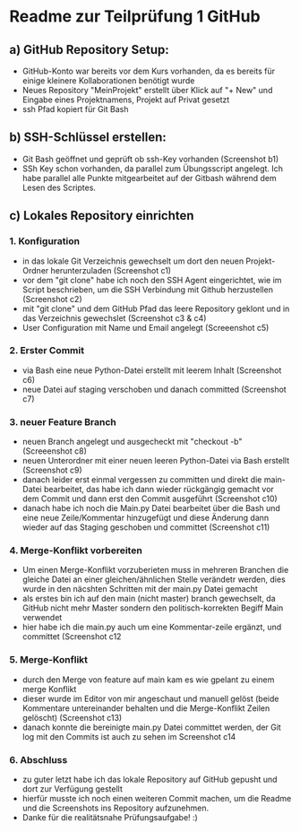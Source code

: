 # Readme zur Teilprüfung 1 GitHub

## a) GitHub Repository Setup:
- GitHub-Konto war bereits vor dem Kurs vorhanden, da es bereits für einige kleinere Kollaborationen benötigt wurde
- Neues Repository "MeinProjekt" erstellt über Klick auf "+ New" und Eingabe eines Projektnamens, Projekt auf Privat gesetzt
- ssh Pfad kopiert für Git Bash

## b) SSH-Schlüssel erstellen:
- Git Bash geöffnet und geprüft ob ssh-Key vorhanden (Screenshot b1)
- SSh Key schon vorhanden, da parallel zum Übungsscript angelegt. Ich habe parallel alle Punkte mitgearbeitet auf der Gitbash während dem Lesen des Scriptes.

## c) Lokales Repository einrichten

### 1. Konfiguration
- in das lokale Git Verzeichnis gewechselt um dort den neuen Projekt-Ordner herunterzuladen (Screenshot c1)
- vor dem "git clone" habe ich noch den SSH Agent eingerichtet, wie im Script beschrieben, um die SSH Verbindung mit Github herzustellen (Screenshot c2)
- mit "git clone" und dem GitHub Pfad das leere Repository geklont und in das Verzeichnis gewechslet (Screenshot c3 & c4)
- User Configuration mit Name und Email angelegt (Screeenshot c5)

### 2. Erster Commit
- via Bash eine neue Python-Datei erstellt mit leerem Inhalt (Screenshot c6)
- neue Datei auf staging verschoben und danach committed (Screenshot c7)

### 3. neuer Feature Branch
- neuen Branch angelegt und ausgecheckt mit "checkout -b" (Screeenshot c8)
- neuen Unterordner mit einer neuen leeren Python-Datei via Bash erstellt (Screenshot c9)
- danach leider erst einmal vergessen zu committen und direkt die main-Datei bearbeitet, das habe ich dann wieder rückgängig gemacht vor dem Commit und dann erst den Commit ausgeführt (Screenshot c10)
- danach habe ich noch die Main.py Datei bearbeitet über die Bash und eine neue Zeile/Kommentar hinzugefügt und diese Änderung dann wieder auf das Staging geschoben und committet (Screenshot c11)

### 4. Merge-Konflikt vorbereiten
- Um einen Merge-Konflikt vorzuberieten muss in mehreren Branchen die gleiche Datei an einer gleichen/ähnlichen Stelle verändetr werden, dies wurde in den näcshten Schritten mit der main.py Datei gemacht
- als erstes bin ich auf den main (nicht master) branch gewechselt, da GitHub nicht mehr Master sondern den politisch-korrekten Begiff Main verwendet
- hier habe ich die main.py auch um eine Kommentar-zeile ergänzt, und committet (Screenshot c12

### 5. Merge-Konflikt
- durch den Merge von feature auf main kam es wie gpelant zu einem merge Konflikt
- dieser wurde im Editor von mir angeschaut und manuell gelöst (beide Kommentare untereinander behalten und die Merge-Konflikt Zeilen gelöscht) (Screenshot c13)
- danach konnte die bereinigte main.py Datei committet werden, der Git log mit den Commits ist auch zu sehen im Screenshot c14 

### 6. Abschluss
- zu guter letzt habe ich das lokale Repository auf GitHub gepusht und dort zur Verfügung gestellt
- hierfür musste ich noch einen weiteren Commit machen, um die Readme und die Screenshots ins Repository aufzunehmen.
- Danke für die realitätsnahe Prüfungsaufgabe! :)
